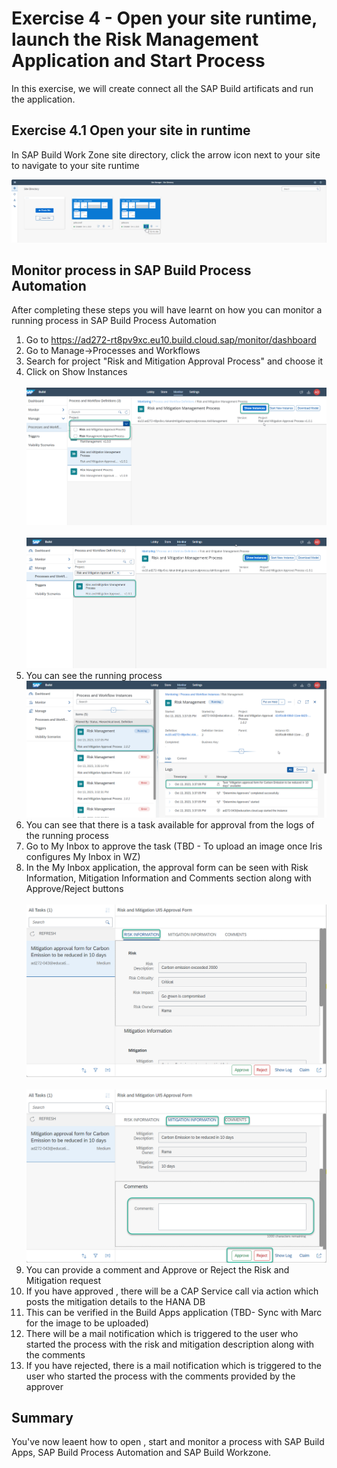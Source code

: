 # Exercise 4 - Open your site runtime, launch the Risk Management Application and Start Process

In this exercise, we will create connect all the SAP Build artificats and run the application.

## Exercise 4.1 Open your site in runtime
In SAP Build Work Zone site directory, click the arrow icon next to your site to navigate to your site runtime

![Work Zone](/exercises/4_OpenAppAndStartProcess/images/Go-to-site-1.png)



## Monitor process in SAP Build Process Automation

After completing these steps you will have learnt on how you can monitor a running process in SAP Build Process Automation

1.	Go to https://ad272-rt8pv9xc.eu10.build.cloud.sap/monitor/dashboard <br>
2.	Go to Manage->Processes and Workflows <br>
3.	Search for project "Risk and Mitigation Approval Process" and choose it <br>
4.	Click on Show Instances <br>
<br>![Process design](/exercises/4_OpenAppAndStartProcess/Images/Monitor_process_1.png)<br>
<br>![Process design](/exercises/4_OpenAppAndStartProcess/Images/Monitor_process_2.png)<br>
5.	You can see the running process
<br>![Process design](/exercises/4_OpenAppAndStartProcess/Images/Monitor_process_3.png)<br>
6.	You can see that there is a task available for approval from the logs of the running process <br>
7.	Go to My Inbox to approve the task (TBD - To upload an image once Iris configures My Inbox in WZ) <br>
8.	In the My Inbox application, the approval form can be seen with Risk Information, Mitigation Information and Comments section along with Approve/Reject buttons <br>
   <br>![Process design](/exercises/4_OpenAppAndStartProcess/Images/Monitor_process_4.png)<br>
   <br>![Process design](/exercises/4_OpenAppAndStartProcess/Images/Monitor_process_5.png)<br>
9.	You can provide a comment and Approve or Reject the Risk and Mitigation request <br>
10.	If you have approved , there will be a CAP Service call via action which posts the mitigation details to the HANA DB <br>
11.	This can be verified in the Build Apps application (TBD- Sync with Marc for the image to be uploaded) <br>
12.	There will be a mail notification which is triggered to the user who started the process with the risk and mitigation description along with the comments <br>
13.	If you have rejected, there is a  mail notification which is triggered to the user who started the process with the comments provided by the approver <br>

   
## Summary

You've now leaent how to open , start and monitor a process with SAP Build Apps, SAP Build Process Automation and SAP Build Workzone.


